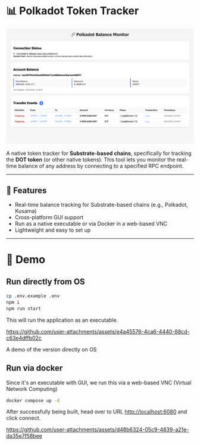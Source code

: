 # 📊 Polkadot Token Tracker
![App Screenshot](./public/App-Screenshot.png)

A native token tracker for **Substrate-based chains**, specifically for tracking the **DOT token** (or other native tokens). This tool lets you monitor the real-time balance of any address by connecting to a specified RPC endpoint.

---

## 🚀 Features

- Real-time balance tracking for Substrate-based chains (e.g., Polkadot, Kusama)
- Cross-platform GUI support
- Run as a native executable or via Docker in a web-based VNC
- Lightweight and easy to set up

---

# 🧪 Demo

## Run directly from OS

```sh
cp .env.example .env 
npm i
npm run start
```

This will run the application as an executable.


https://github.com/user-attachments/assets/e4a45576-4ca6-4440-88cd-c63e4dffb02c


A demo of the version directly on OS

## Run via docker

Since it's an executable with GUI, we run this via a web-based VNC (Virtual Network Computing)

```sh
docker compose up -d
```

After successfully being built, head over to URL [http://localhost:6080](http://localhost:6080) and click connect. 


https://github.com/user-attachments/assets/d48b6324-05c9-4839-a21e-da35e7f58bee

